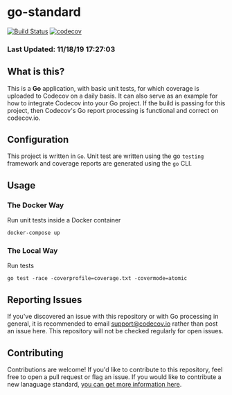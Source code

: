 # go-standard

[![Build Status](https://travis-ci.org/codecov/go-Standard.svg?branch=master)](https://travis-ci.org/codecov/go-Standard) [![codecov](https://codecov.io/gh/codecov/go-Standard/branch/master/graph/badge.svg)](https://codecov.io/gh/codecov/go-Standard)

### Last Updated: 11/18/19 17:27:03

## What is this?

This is a **Go** application, with basic unit tests, for which coverage is uploaded to Codecov on a daily basis. It can also serve as an example for how to integrate Codecov into your Go project. If the build is passing for this project, then Codecov's Go report processing is functional and correct on codecov.io.

## Configuration

This project is written in `Go`. Unit test are written using the go `testing` framework and coverage reports are generated using the `go` CLI.

## Usage

### The Docker Way

Run unit tests inside a Docker container
```bash
docker-compose up
```

### The Local Way

Run tests
```
go test -race -coverprofile=coverage.txt -covermode=atomic
```

## Reporting Issues

If you've discovered an issue with this repository or with Go processing in general, it is recommended to email support@codecov.io rather than post an issue here. This repository will not be checked regularly for open issues.

## Contributing

Contributions are welcome! If you'd like to contribute to this repository, feel free to open a pull request or flag an issue. If you would like to contribute a new lanaguage standard, [you can get more information here](https://github.com/codecov/standards-scripts/blob/master/README.md#contributing). 
